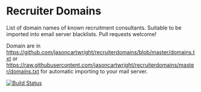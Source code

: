 # Recruiter Domains

List of domain names of known recruitment consultants. Suitable to be imported into email server blacklists. Pull requests welcome!

Domain are in https://github.com/jasoncartwright/recruiterdomains/blob/master/domains.txt or https://raw.githubusercontent.com/jasoncartwright/recruiterdomains/master/domains.txt for automatic importing to your mail server.

[![Build Status](https://travis-ci.org/jasoncartwright/recruiterdomains.svg?branch=master)](https://travis-ci.org/jasoncartwright/recruiterdomains)
